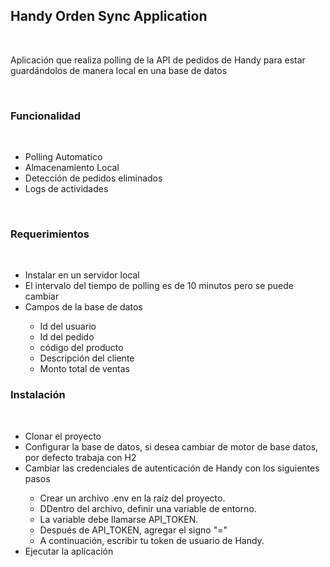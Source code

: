 <h2>Handy Orden Sync Application</h2>
<br>

<p>Aplicación que realiza polling de la API de pedidos de Handy para estar guardándolos de manera local en una base de datos</p>

<br>
<h3>Funcionalidad</h3>
<br>
<ul>
  <li>Polling Automatico</li>
  <li>Almacenamiento Local</li>
  <li>Detección de pedidos eliminados</li>
  <li>Logs de actividades</li>
</ul>
<br>
<h3>Requerimientos</h3>
<br>
<ul>
  <li>Instalar en un servidor local</li>
  <li>El intervalo del tiempo de polling es de 10 minutos pero se puede cambiar</li>
  <li>Campos de la base de datos</li>
  <ul>
    <li>Id del usuario</li>
    <li>Id del pedido</li>
     <li>código del producto</li>
     <li>Descripción del cliente</li>
    <li>Monto total de ventas</li>
  </ul>
</ul>

<h3>Instalación</h3>
<br>
<ul>
  <li>Clonar el proyecto</li>
  <li>Configurar la base de datos, si desea cambiar de motor de base datos, por defecto trabaja con H2</li>
  <li>Cambiar las credenciales de autenticación de Handy con los siguientes pasos</li>
  <ul>
    <li>Crear un archivo .env en la raíz del proyecto.</li>
    <li>DDentro del archivo, definir una variable de entorno.</li>
    <li>La variable debe llamarse API_TOKEN.</li>
    <li>Después de API_TOKEN, agregar el signo "="</li>
    <li>A continuación, escribir tu token de usuario de Handy.</li>
  </ul>
  <li>Ejecutar la aplicación</li>
</ul>
